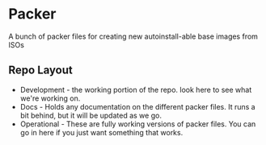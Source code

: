 # Packer
A bunch of packer files for creating new autoinstall-able base images from ISOs

## Repo Layout
* Development - the working portion of the repo. look here to see what we're working on.
* Docs - Holds any documentation on the different packer files. It runs a bit behind, but it will be updated as we go.
* Operational - These are fully working versions of packer files. You can go in here if you just want something that works.
